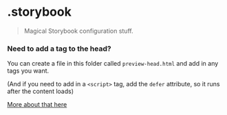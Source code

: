 # .storybook
> Magical Storybook configuration stuff.


### Need to add a tag to the head?

You can create a file in this folder called `preview-head.html` and add in any tags you want.

(And if you need to add in a `<script>` tag, add the `defer` attribute, so it runs after the content loads)

[More about that here](https://storybook.js.org/configurations/add-custom-head-tags)
